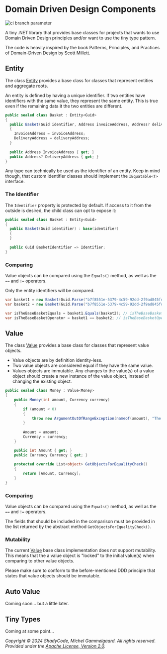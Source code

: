 # Domain Driven Design Components
![ci branch parameter](https://github.com/realShadyCode/dotnet-domain-driven-design/actions/workflows/continuous-integration.yml/badge.svg?branch=main)

A tiny .NET library that provides base classes for projects that wants to use Domain Driven Design principles and/or want to use the tiny type pattern.

The code is heavily inspired by the book Patterns, Principles, and Practices of Domain-Driven Design by Scott Millett.

## Entity

The class [Entity](src/ShadyCode.DomainDrivenDesign/Entity.cs) provides a base class for classes that represent entities and aggregate roots.

An entity is defined by having a unique identifier. If two entities have identifiers with the same value, they represent the same entity. This is true even if the remaining data it the two entities are different.

```csharp
public sealed class Basket : Entity<Guid>
{
  public Basket(Guid identifier, Address invoiceAddress, Address? deliveryAddress) : base(identifier)
  {
    InvoiceAddress = invoiceAddress;
    DeliveryAddress = deliveryAddress;
  }
  
  public Address InvoiceAddress { get; }
  public Address? DeliveryAddress { get; }
}
```

Any type can technically be used as the identifier of an entity. Keep in mind though, that custom identifier classes should implement the `IEquatable<T>` interface.

### The Identifier
The `Identifier` property is protected by default. If access to it from the outside is desired, the child class can opt to expose it:

```csharp
public sealed class Basket : Entity<Guid>
{
  public Basket(Guid identifier) : base(identifier)
  {
  }
  
  public Guid BasketIdentifier => Identifier;
}
```

### Comparing
Value objects can be compared using the `Equals()` method, as well as the `==` and `!=` operators.

Only the entity identifiers will be compared.

```csharp
var basket1 = new Basket(Guid.Parse("b7f8551e-5379-4c59-92dd-2f9ad845fd3c"));
var basket2 = new Basket(Guid.Parse("b7f8551e-5379-4c59-92dd-2f9ad845fd3c"));

var isTheBaseBasketEquals = basket1.Equals(basket2); // isTheBaseBasketEquals = true
var isTheBaseBasketOperator = basket1 == basket2; // isTheBaseBasketOperator = true
```

## Value
The class [Value](src/ShadyCode.DomainDrivenDesign/Value.cs) provides a base class for classes that represent value objects.

- Value objects are by definition identity-less.
- Two value objects are considered equal if they have the same value.
- Values objects are immutable. Any changes to the value(s) of a value object should create a new instance of the value object, instead of changing the existing object.

```csharp
public sealed class Money : Value<Money>
{
    public Money(int amount, Currency currency)
    {
        if (amount < 0)
        {
            throw new ArgumentOutOfRangeException(nameof(amount), "The argument must by larger than or equal to 0 (zero).");
        }
        
        Amount = amount;
        Currency = currency;
    }

    public int Amount { get; }
    public Currency Currency { get; }
    
    protected override List<object> GetObjectsForEqualityCheck()
    {
        return [Amount, Currency];
    }
}
```

### Comparing
Value objects can be compared using the `Equals()` method, as well as the `==` and `!=` operators.

The fields that should be included in the comparison must be provided in the list returned by the abstract method `GetObjectsForEqualityCheck()`.

### Mutability
The current [Value](src/ShadyCode.DomainDrivenDesign/Value.cs) base class implementation does not support mutability. This means that the a value object is "locked" to the initial value(s) when comparing to other value objects.

Please make sure to conform to the before-mentioned DDD principle that states that value objects should be immutable.

## Auto Value
Coming soon... but a little later.

## Tiny Types
Coming at some point...

*Copyright © 2024 ShadyCode, Michel Gammelgaard. All rights reserved. Provided under the [Apache License, Version 2.0](http://apache.org/licenses/LICENSE-2.0.html).*